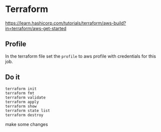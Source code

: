 # Terraform

https://learn.hashicorp.com/tutorials/terraform/aws-build?in=terraform/aws-get-started

## Profile
In the terraform file set the `profile` to aws profile with credentials for this job.

## Do it

```
terraform init
terraform fmt
terraform validate
terraform apply
terraform show
terraform state list
terraform destroy
```

make some changes
